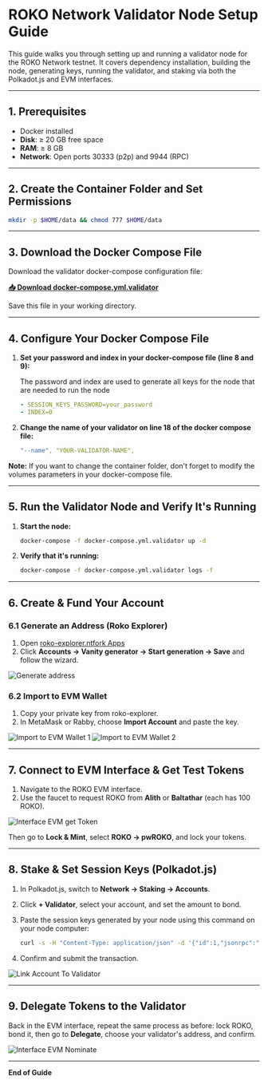 # ROKO Network Validator Node Setup Guide

This guide walks you through setting up and running a validator node for the ROKO Network testnet. It covers dependency installation, building the node, generating keys, running the validator, and staking via both the Polkadot.js and EVM interfaces.

---

## 1. Prerequisites

- Docker installed
- **Disk**: ≥ 20 GB free space
- **RAM**: ≥ 8 GB
- **Network**: Open ports 30333 (p2p) and 9944 (RPC)

---

## 2. Create the Container Folder and Set Permissions

   ```bash
   mkdir -p $HOME/data && chmod 777 $HOME/data
   ```

---

## 3. Download the Docker Compose File

Download the validator docker-compose configuration file:

**[📥 Download docker-compose.yml.validator](https://raw.githubusercontent.com/notfork-h/ROKO-docs/main/docker-compose.yml.validator)**

Save this file in your working directory.

---

## 4. Configure Your Docker Compose File

1. **Set your password and index in your docker-compose file (line 8 and 9):**
   
   The password and index are used to generate all keys for the node that are needed to run the node

   ```yml
   - SESSION_KEYS_PASSWORD=your_password
   - INDEX=0
   ```


2. **Change the name of your validator on line 18 of the docker compose file:**
   
   ```yml
   "--name", "YOUR-VALIDATOR-NAME",
   ```

**Note:** If you want to change the container folder, don't forget to modify the volumes parameters in your docker-compose file.

---

## 5. Run the Validator Node and Verify It's Running

1. **Start the node:**
   
   ```bash
   docker-compose -f docker-compose.yml.validator up -d
   ```

2. **Verify that it's running:**

   ```bash
   docker-compose -f docker-compose.yml.validator logs -f
   ```

---

## 6. Create & Fund Your Account

### 6.1 Generate an Address (Roko Explorer)

1. Open [roko-explorer.ntfork Apps](https://roko-explorer.ntfork.com/#/accounts/vanity)
2. Click **Accounts → Vanity generator → Start generation → Save** and follow the wizard.

![Generate address](assets/GenerateAdress.png)

### 6.2 Import to EVM Wallet

1. Copy your private key from roko-explorer.
2. In MetaMask or Rabby, choose **Import Account** and paste the key.

![Import to EVM Wallet 1](assets/ImportToEVMWallet1.png)
![Import to EVM Wallet 2](assets/ImportToEVMWallet2.png)

---

## 7. Connect to EVM Interface & Get Test Tokens

1. Navigate to the ROKO EVM interface.
2. Use the faucet to request ROKO from **Alith** or **Baltathar** (each has 100 ROKO).

![Interface EVM get Token](assets/EVMInterface_GetTOKEN.png)

Then go to **Lock & Mint**, select **ROKO → pwROKO**, and lock your tokens.

---

## 8. Stake & Set Session Keys (Polkadot.js)

1. In Polkadot.js, switch to **Network → Staking → Accounts**.
2. Click **+ Validator**, select your account, and set the amount to bond.
3. Paste the session keys generated by your node using this command on your node computer:

   ```bash
   curl -s -H "Content-Type: application/json" -d '{"id":1,"jsonrpc":"2.0","method":"author_rotateKeys","params":[]}' http://localhost:9944
   ```

4. Confirm and submit the transaction.

![Link Account To Validator](assets/LinkAccountToValidator.png)

---

## 9. Delegate Tokens to the Validator

Back in the EVM interface, repeat the same process as before: lock ROKO, bond it, then go to **Delegate**, choose your validator's address, and confirm.

![Interface EVM Nominate](assets/interfaceEVM_nominate.png)

---

**End of Guide**

